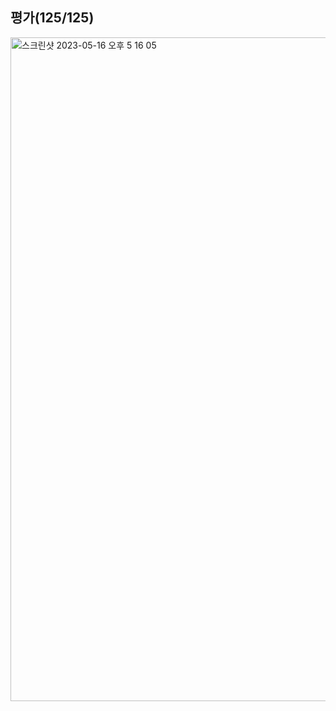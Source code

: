 ## 평가(125/125)
<img width="1062" alt="스크린샷 2023-05-16 오후 5 16 05" src="https://github.com/Ssuamje/42Seoul/assets/105692206/c15e029e-7176-4466-be7b-2afaf016f8ed">
